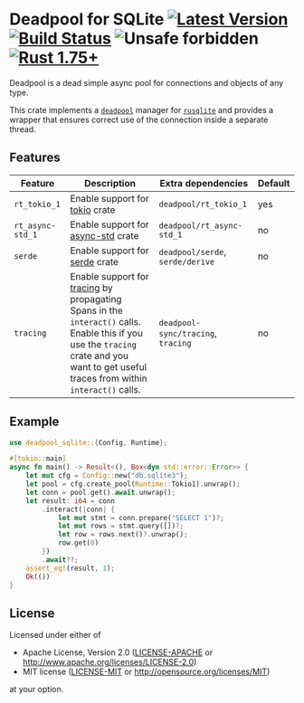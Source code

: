 # Deadpool for SQLite [![Latest Version](https://img.shields.io/crates/v/deadpool-sqlite.svg)](https://crates.io/crates/deadpool-sqlite) [![Build Status](https://img.shields.io/github/actions/workflow/status/deadpool-rs/deadpool/deadpool-sqlite.yml?branch=main)](https://github.com/deadpool-rs/deadpool/actions/workflows/deadpool-sqlite.yml?query=branch%3Amain) ![Unsafe forbidden](https://img.shields.io/badge/unsafe-forbidden-success.svg "Unsafe forbidden") [![Rust 1.75+](https://img.shields.io/badge/rustc-1.75+-lightgray.svg "Rust 1.75+")](https://blog.rust-lang.org/2023/12/28/Rust-1.75.0.html)

Deadpool is a dead simple async pool for connections and objects
of any type.

This crate implements a [`deadpool`](https://crates.io/crates/deadpool)
manager for [`rusqlite`](https://crates.io/crates/rusqlite)
and provides a wrapper that ensures correct use of the connection
inside a separate thread.

## Features

| Feature | Description | Extra dependencies | Default |
| ------- | ----------- | ------------------ | ------- |
| `rt_tokio_1` | Enable support for [tokio](https://crates.io/crates/tokio) crate | `deadpool/rt_tokio_1` | yes |
| `rt_async-std_1` | Enable support for [async-std](https://crates.io/crates/async-std) crate | `deadpool/rt_async-std_1` | no |
| `serde` | Enable support for [serde](https://crates.io/crates/serde) crate | `deadpool/serde`, `serde/derive` | no |
| `tracing` | Enable support for [tracing](https://github.com/tokio-rs/tracing) by propagating Spans in the `interact()` calls. Enable this if you use the `tracing` crate and you want to get useful traces from within `interact()` calls. | `deadpool-sync/tracing`, `tracing` | no |

## Example

```rust
use deadpool_sqlite::{Config, Runtime};

#[tokio::main]
async fn main() -> Result<(), Box<dyn std::error::Error>> {
    let mut cfg = Config::new("db.sqlite3");
    let pool = cfg.create_pool(Runtime::Tokio1).unwrap();
    let conn = pool.get().await.unwrap();
    let result: i64 = conn
        .interact(|conn| {
            let mut stmt = conn.prepare("SELECT 1")?;
            let mut rows = stmt.query([])?;
            let row = rows.next()?.unwrap();
            row.get(0)
        })
        .await??;
    assert_eq!(result, 1);
    Ok(())
}
```

## License

Licensed under either of

- Apache License, Version 2.0 ([LICENSE-APACHE](LICENSE-APACHE) or <http://www.apache.org/licenses/LICENSE-2.0>)
- MIT license ([LICENSE-MIT](LICENSE-MIT) or <http://opensource.org/licenses/MIT>)

at your option.
